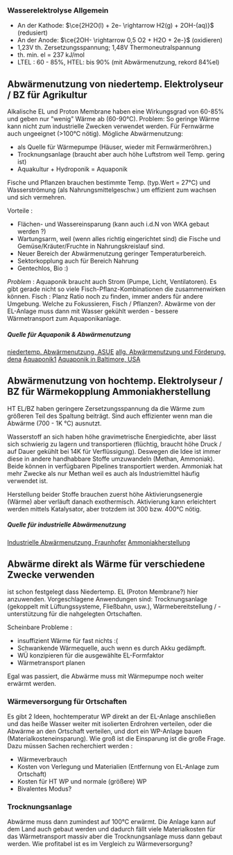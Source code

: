 ### Wasserelektrolyse Allgemein
- An der Kathode: $\ce{2H2O(l) + 2e- \rightarrow H2(g) + 2OH-(aq)}$ (redusiert)
- An der Anode: $\ce{2OH- \rightarrow 0,5 O2 + H2O + 2e-}$ (oxidieren)
- 1,23V th. Zersetzungsspannung; 1,48V Thermoneutralspannung
- th. min. el = 237 kJ/mol
- LTEL : 60 - 85%, HTEL: bis 90% (mit Abwärmenutzung, rekord 84%el)

## Abwärmenutzung von niedertemp. Elektrolyseur / BZ für Agrikultur
Alkalische EL und Proton Membrane haben eine Wirkungsgrad von 60-85% und geben nur "wenig" Wärme ab (60-90°C). Problem: So geringe Wärme kann nicht zum industrielle Zwecken verwendet werden. Für Fernwärme auch ungeeignet (>100°C nötig).
Mögliche Abwärmenutzung:
- als Quelle für Wärmepumpe (Häuser, wieder mit Fernwärmeröhren.)
- Trocknungsanlage (braucht aber auch höhe Luftstrom weil Temp. gering ist)
- Aquakultur + Hydroponik = Aquaponik

Fische und Pflanzen brauchen bestimmte Temp. (typ.Wert = 27°C) und Wasserströmung (als Nahrungsmittelgeschw.) um effizient zum wachsen und sich vermehren. 

Vorteile :
- Flächen- und Wassereinsparung (kann auch i.d.N von WKA gebaut werden ?)
- Wartungsarm, weil (wenn alles richtig eingerichtet sind) die Fische und Gemüse/Kräuter/Fruchte in Nahrungskreislauf sind.
- Neuer Bereich der Abwärmenutzung geringer Temperaturbereich.
- Sektorkopplung auch für Bereich Nahrung
- Gentechlos, Bio :)

*Problem* : Aquaponik braucht auch Strom (Pumpe, Licht, Ventilatoren). Es gibt gerade nicht so viele Fisch-Pflanz-Kombinationen die zusammenwirken können. Fisch : Planz Ratio noch zu finden, immer anders für andere Umgebung. Welche zu Fokussieren, Fisch / Pflanzen?. Abwärme von der EL-Anlage muss dann mit Wasser gekühlt werden - bessere Wärmetransport zum Aquaponikanlage.

##### Quelle für Aquaponik & Abwärmenutzung
[niedertemp. Abwärmenutzung, ASUE](https://asue.de/aktuelles_presse/abwaermenutzung_elektrolyse_projekte_gesamtwirkungsgrad)
[allg. Abwärmenutzung und Förderung, dena](https://www.dena.de/fileadmin/dena/Dokumente/Meldungen/dena_Flyer_Abwa__rmenutzung.pdf)
[Aquaponik1](https://www.samenhaus.de/gartenblog/aquaponik-ein-raffinierter-kreislauf-mit-zukunftspotenzial) 
[Aquaponik in Baltimore, USA](https://www.sciencedirect.com/science/article/pii/S0144860915000643)

## Abwärmenutzung von hochtemp. Elektrolyseur / BZ für Wärmekopplung Ammoniakherstellung
HT EL/BZ haben geringere Zersetzungsspannung da die Wärme zum größeren Teil des Spaltung beiträgt. Sind auch effizienter wenn man die Abwärme (700 - 1K °C) ausnutzt. 

Wasserstoff an sich haben höhe gravimetrische Energiedichte, aber lässt sich schwierig zu lagern und transportieren (flüchtig, braucht höhe Druck / auf Dauer gekühlt bei 14K für Verflüssigung). Deswegen die Idee ist immer diese in andere handhabbare Stoffe umzuwandeln (Methan, Ammoniak). Beide können in verfügbaren Pipelines transportiert werden. Ammoniak hat mehr Zwecke als nur Methan weil es auch als Industriemittel häufig verwendet ist.

Herstellung beider Stoffe brauchen zuerst höhe Aktivierungsenergie (Wärme) aber verläuft danach exothermisch. Aktivierung kann erleichtert werden mittels Katalysator, aber trotzdem ist 300 bzw. 400°C nötig.

##### Quelle für industrielle Abwärmenutzung
[Industrielle Abwärmenutzung, Fraunhofer](https://www.isi.fraunhofer.de/content/dam/isi/dokumente/cce/2013/Kurzstudie_Abwaermenutzung.pdf)
[Ammoniakherstellung](https://www.lernhelfer.de/schuelerlexikon/chemie-abitur/artikel/technische-herstellung-von-ammoniak)

## Abwärme direkt als Wärme für verschiedene Zwecke verwenden
ist schon festgelegt dass Niedertemp. EL (Proton Membrane?) hier anzuwenden. Vorgeschlagene Anwendungen sind: Trocknungsanlage (gekoppelt mit Lüftungssysteme, Fließbahn, usw.), Wärmebereitstellung / -unterstützung für die nahgelegten Ortschaften.

Scheinbare Probleme :
- insuffizient Wärme für fast nichts :(
- Schwankende Wärmequelle, auch wenn es durch Akku gedämpft.
- WÜ konzipieren für die ausgewählte EL-Formfaktor
- Wärmetransport planen

Egal was passiert, die Abwärme muss mit Wärmepumpe noch weiter erwärmt werden.
### Wärmeversorgung für Ortschaften
Es gibt 2 Ideen, hochtemperatur WP direkt an der EL-Anlage anschließen und das heiße Wasser weiter mit isolierten Erdrohren verteilen, oder die Abwärme an den Ortschaft verteilen, und dort ein WP-Anlage bauen (Materialkosteneinsparung). Wie groß ist die Einsparung ist die große Frage.
Dazu müssen Sachen recherchiert werden :
- Wärmeverbrauch
- Kosten von Verlegung und Materialien (Entfernung von EL-Anlage zum Ortschaft)
- Kosten für HT WP und normale (größere) WP
- Bivalentes Modus?
### Trocknungsanlage
Abwärme muss dann zumindest auf 100°C erwärmt. Die Anlage kann auf dem Land auch gebaut werden und dadurch fällt viele Materialkosten für das Wärmetransport massiv aber die Trocknungsanlage muss dann gebaut werden. Wie profitabel ist es im Vergleich zu Wärmeversorgung?